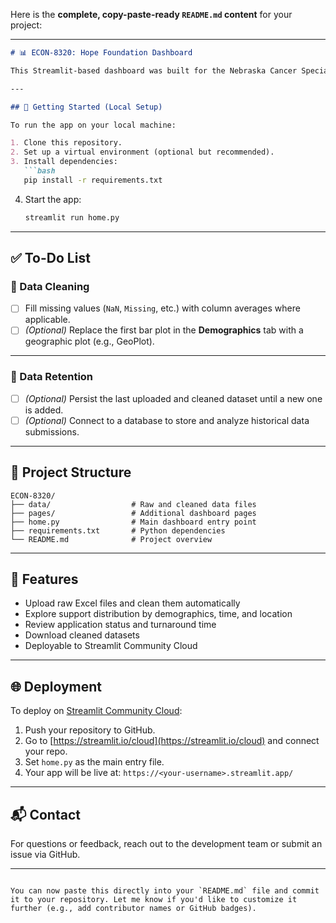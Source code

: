 Here is the **complete, copy-paste-ready `README.md` content** for your project:

---

````markdown
# 📊 ECON-8320: Hope Foundation Dashboard

This Streamlit-based dashboard was built for the Nebraska Cancer Specialists Hope Foundation to explore, clean, and visualize financial assistance data.

---

## 🚀 Getting Started (Local Setup)

To run the app on your local machine:

1. Clone this repository.
2. Set up a virtual environment (optional but recommended).
3. Install dependencies:
   ```bash
   pip install -r requirements.txt
````

4. Start the app:

   ```bash
   streamlit run home.py
   ```

---

## ✅ To-Do List

### 🧼 Data Cleaning

* [ ] Fill missing values (`NaN`, `Missing`, etc.) with column averages where applicable.
* [ ] *(Optional)* Replace the first bar plot in the **Demographics** tab with a geographic plot (e.g., GeoPlot).

---

### 💾 Data Retention

* [ ] *(Optional)* Persist the last uploaded and cleaned dataset until a new one is added.
* [ ] *(Optional)* Connect to a database to store and analyze historical data submissions.

---

## 📂 Project Structure

```
ECON-8320/
├── data/                  # Raw and cleaned data files
├── pages/                 # Additional dashboard pages
├── home.py                # Main dashboard entry point
├── requirements.txt       # Python dependencies
└── README.md              # Project overview
```

---

## 📌 Features

* Upload raw Excel files and clean them automatically
* Explore support distribution by demographics, time, and location
* Review application status and turnaround time
* Download cleaned datasets
* Deployable to Streamlit Community Cloud

---

## 🌐 Deployment

To deploy on [Streamlit Community Cloud](https://streamlit.io/cloud):

1. Push your repository to GitHub.
2. Go to [https://streamlit.io/cloud](https://streamlit.io/cloud) and connect your repo.
3. Set `home.py` as the main entry file.
4. Your app will be live at: `https://<your-username>.streamlit.app/`

---

## 📬 Contact

For questions or feedback, reach out to the development team or submit an issue via GitHub.

---

```

You can now paste this directly into your `README.md` file and commit it to your repository. Let me know if you'd like to customize it further (e.g., add contributor names or GitHub badges).
```
